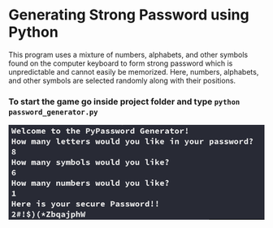 # Generating Strong Password using Python
This program uses a mixture of numbers, alphabets, and other symbols found on the computer keyboard to form strong password which is unpredictable and cannot easily be memorized.
Here, numbers, alphabets, and other symbols are selected randomly along with their positions.

### To start the game go inside project folder and type `python password_generator.py`


![Password Generator](password-gen.png)


